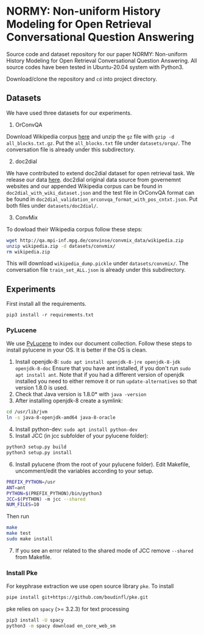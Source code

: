 # NORMY: Non-uniform History Modeling for Open Retrieval Conversational Question Answering
Source code and dataset repository for our paper NORMY: Non-uniform History Modeling for Open Retrieval Conversational Question Answering. All source codes have been tested in Ubuntu-20.04 system with Python3.

Download/clone the repository and `cd` into project directory.

## Datasets
We have used three datasets for our experiments.

1. OrConvQA

Download Wikipedia corpus [here](https://ciir.cs.umass.edu/downloads/ORConvQA/all_blocks.txt.gz) and unzip the `gz` file with `gzip -d all_blocks.txt.gz`. Put the `all_blocks.txt` file under `datasets/orqa/`. The conversation file is already under this subdirectory.

2. doc2dial

We have contributed to extend doc2dial dataset for open retrieval task. We release our data [here](https://figshare.com/s/bf5ba94bc71b31fffdf2). doc2dial original data source from governemnt websites and our appended Wikipedia corpus can be found in `doc2dial_with_wiki_dataset.json` and the test file in OrConvQA format can be found in `doc2dial_validation_orconvqa_format_with_pos_cntxt.json`. Put both files under `datasets/doc2dial/`.

3. ConvMix

To dowload their Wikipedia corpus follow these steps:
```bash
wget http://qa.mpi-inf.mpg.de/convinse/convmix_data/wikipedia.zip
unzip wikipedia.zip -d datasets/convmix/
rm wikipedia.zip
```
This will download `wikipedia_dump.pickle` under `datasets/convmix/`. The conversation file `train_set_ALL.json` is already under this subdirectory.

## Experiments
First install all the requirements.
```pbash
pip3 install -r requirements.txt 
```
### PyLucene
We use [PyLucene](https://lucene.apache.org/pylucene/) to index our document collection. Follow these steps to install pylucene in your OS. It is better if the OS is clean.
1. Install openjdk-8:
`sudo apt install openjdk-8-jre openjdk-8-jdk openjdk-8-doc`
Ensure that you have ant installed, if you don't run `sudo apt install ant`. Note that if you had a different version of openjdk installed you need to either remove it or run `update-alternatives` so that version 1.8.0 is used.
2. Check that Java version is 1.8.0* with `java -version`
3. After installing openjdk-8 create a symlink:
```bash
cd /usr/lib/jvm
ln -s java-8-openjdk-amd64 java-8-oracle
```
4. Install python-dev: `sudo apt install python-dev`
5. Install JCC (in jcc subfolder of your pylucene folder):
```bash
python3 setup.py build
python3 setup.py install
```
6. Install pylucene (from the root of your pylucene folder). Edit Makefile, uncomment/edit the variables according to your setup.
```bash
PREFIX_PYTHON=/usr
ANT=ant
PYTHON=$(PREFIX_PYTHON)/bin/python3
JCC=$(PYTHON) -m jcc --shared
NUM_FILES=10
```
Then run
```bash
make
make test
sudo make install
```
7. If you see an error related to the shared mode of JCC remove `--shared` from Makefile.

### Install Pke
For keyphrase extraction we use open source library `pke`. To install
```bash
pipe install git+https://github.com/boudinfl/pke.git
```
pke relies on `spacy` (>= 3.2.3) for text processing
```bash
pip3 install -U spacy
python3 -m spacy download en_core_web_sm
```


